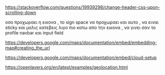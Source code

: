 https://stackoverflow.com/questions/19939298/change-header-css-upon-scrolling-down


οσο προχωραει η εικονα , το sign space να προχωραει και αυτο , να ειναι sticky 
και μολις κατεβεις λιγο πιο κατω απο την εικονα , να γινει σαν το profile navbar και input field 

https://developers.google.com/maps/documentation/embed/embedding-map#creating_the_url

https://developers.google.com/maps/documentation/embed/cloud-setup



https://openlayers.org/en/latest/examples/geolocation.html

